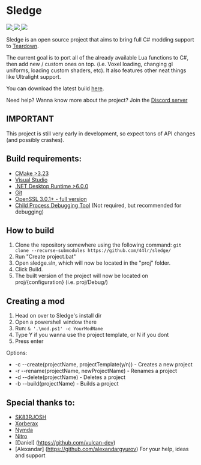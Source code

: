 # Sledge

<p>
    <a href="https://store.steampowered.com/app/1167630/Teardown/">
        <img src="https://img.shields.io/badge/Teardown-0.9.6-orange">
    </a>
    <a href="https://isocpp.org/">
        <img src="https://img.shields.io/badge/language-C%2B%2B20-blue.svg">
    </a>
    <a href="https://ci.appveyor.com/project/44lr/sledge">
        <img src="https://ci.appveyor.com/api/projects/status/ka8ikyfdreboptdu?svg=true">
    </a>
</p>

Sledge is an open source project that aims to bring full C# modding support to [Teardown](https://store.steampowered.com/app/1167630/Teardown/).

The current goal is to port all of the already available Lua functions to C#, then add new / custom ones on top. (i.e. Voxel loading, changing gl uniforms, loading custom shaders, etc).
It also features other neat things like Ultralight support.

You can download the latest build [here](https://github.com/44lr/sledge/releases).

Need help? Wanna know more about the project?
Join the [Discord server](https://www.discord.gg/SAAmJ3VSAS)

## IMPORTANT
This project is still very early in development, so expect tons of API changes (and possibly crashes).

## Build requirements:
* [CMake >3.23](https://cmake.org/download/)
* [Visual Studio](https://visualstudio.microsoft.com/)
* [.NET Desktop Runtime >6.0.0](https://dotnet.microsoft.com/en-us/download/dotnet/6.0)
* [Git](https://git-scm.com/downloads)
* [OpenSSL 3.0.1+ - full version](https://slproweb.com/products/Win32OpenSSL.html)
* [Child Process Debugging Tool](https://marketplace.visualstudio.com/items?itemName=vsdbgplat.MicrosoftChildProcessDebuggingPowerTool) (Not required, but recommended for debugging)

## How to build
1. Clone the repository somewhere using the following command:
``git clone --recurse-submodules https://github.com/44lr/sledge/``
2. Run "Create project.bat"
3. Open sledge.sln, which will now be located in the "proj" folder.
4. Click Build.
5. The built version of the project will now be located on proj/{configuration} (i.e. proj/Debug/)

## Creating a mod
1. Head on over to Sledge's install dir
2. Open a powershell window there
3. Run: ``& '.\mod.ps1' -c YourModName``
4. Type Y if you wanna use the project template, or N if you dont
5. Press enter

Options:  
- -c --create(projectName, projectTemplate(y/n)) - Creates a new project  
- -r --rename(projectName, newProjectName) - Renames a project  
- -d --delete(projectName) - Deletes a project  
- -b --build(projectName) - Builds a project  

## Special thanks to:
* [SK83RJOSH](https://github.com/SK83RJOSH)
* [Xorberax](https://github.com/ss-gnalvesteffer)
* [Nymda](https://github.com/nymda)
* [Nitro](https://github.com/BuilderHD)
* [Daniel] (https://github.com/vulcan-dev)
* [Alexandar] (https://github.com/alexandargyurov)
For your help, ideas and support